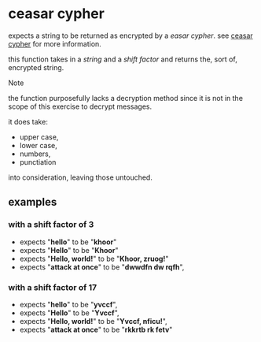 # ceasar cypher

expects a string to be returned as encrypted by a _easar cypher_. see [ceasar cypher](https://en.wikipedia.org/wiki/Caesar_cipher) for more information.

this function takes in a _string_ and a _shift factor_ and returns the, sort of, encrypted string.

> [!NOTE]
> the function purposefully lacks a decryption method since it is not in the scope of this exercise to decrypt messages.

it does take:

-  upper case,
-  lower case,
-  numbers,
-  punctiation

into consideration, leaving those untouched.

## examples

### with a shift factor of 3

-  expects "**hello**" to be "**khoor**"
-  expects "**Hello**" to be "**Khoor**"
-  expects "**Hello, world!**" to be "**Khoor, zruog!**"
-  expects "**attack at once**" to be "**dwwdfn dw rqfh**",

### with a shift factor of 17

-  expects "**hello**" to be "**yvccf**",
-  expects "**Hello**" to be "**Yvccf**",
-  expects "**Hello, world!**" to be "**Yvccf, nficu!**",
-  expects "**attack at once**" to be "**rkkrtb rk fetv**"

